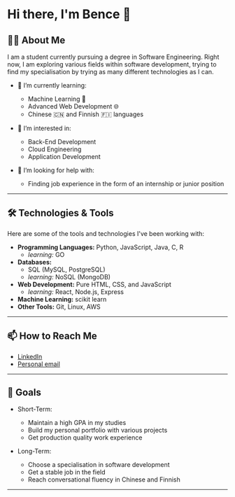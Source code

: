 # Hi there, I'm Bence 👋

## 👨‍💻 About Me

I am a student currently pursuing a degree in Software Engineering. Right now, I am exploring various fields within software development, trying to find my specialisation by trying as many different technologies as I can.

- 🌱 I’m currently learning:
  - Machine Learning 🤖
  - Advanced Web Development 🌐
  - Chinese 🇨🇳 and Finnish 🇫🇮 languages

- 🔭 I’m interested in:
  - Back-End Development
  - Cloud Engineering
  - Application Development

- 🤔 I’m looking for help with:
  - Finding job experience in the form of an internship or junior position


---

## 🛠️ Technologies & Tools

Here are some of the tools and technologies I've been working with:

- **Programming Languages:** Python, JavaScript, Java, C, R
    - *learning:* GO
- **Databases:**
  - SQL (MySQL, PostgreSQL)
  - *learning:* NoSQL (MongoDB)
- **Web Development:** Pure HTML, CSS, and JavaScript
  - *learning:* React, Node.js, Express
- **Machine Learning:** scikit learn
- **Other Tools:** Git, Linux, AWS

---

## 📫 How to Reach Me

- [LinkedIn](https://linkedin.com/in/bencebansaghi)
- [Personal email](mailto:bansaghi.bence@gmail.com)

---

## 🎯 Goals

- Short-Term:
  - Maintain a high GPA in my studies
  - Build my personal portfolio with various projects
  - Get production quality work experience

- Long-Term:
  - Choose a specialisation in software development
  - Get a stable job in the field
  - Reach conversational fluency in Chinese and Finnish

---
